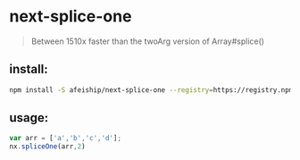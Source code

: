 # next-splice-one
> Between 1510x faster than the twoArg version of Array#splice()

## install:
```bash
npm install -S afeiship/next-splice-one --registry=https://registry.npm.taobao.org
```

## usage:
```js
var arr = ['a','b','c','d'];
nx.spliceOne(arr,2)
```
